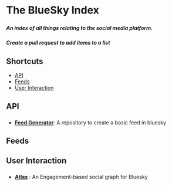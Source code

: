 # The BlueSky Index
###
##### An index of all things relating to the social media platform. 
##### Create a pull request to add items to a list

## Shortcuts
* [API](#api)
* [Feeds](#feeds)
* [User Interaction](#user-interaction)

## API
###

* **[Feed Generator](https://github.com/bluesky-social/feed-generator)**: A repository to create a basic feed in bluesky

## Feeds
###

## User Interaction
###

* **[Atlas](https://bsky.jazco.dev)** : An Engagement-based social graph for Bluesky

